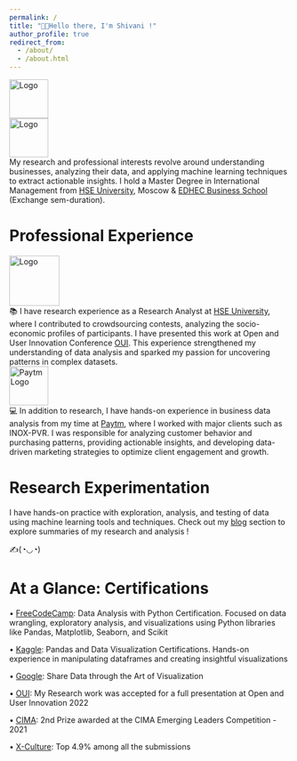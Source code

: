```yaml
---
permalink: /
title: "👋🏼Hello there, I'm Shivani !"
author_profile: true
redirect_from: 
  - /about/
  - /about.html
---
```


<div class="logo-right">
  <img src="https://github.com/user-attachments/assets/180a541b-1119-4181-b7df-a7a175387afa" alt="Logo" width="70">  
</div>

<div class="logo-right">
  <img src="https://github.com/user-attachments/assets/d54103c4-2138-460c-ac6f-2403c8b50929" alt="Logo" width="70">
</div>

<div class="text-justify">
  My research and professional interests revolve around understanding businesses, analyzing their data, and applying machine learning techniques to extract 
  actionable insights. I hold a Master Degree in International Management from
  <a href="https://www.hse.ru/en/">HSE University</a>, Moscow & <a href="https://www.edhec.edu/en">EDHEC Business School</a> (Exchange sem-duration).
</div>



Professional Experience
======
<div class="logo-right">
  <img src="https://github.com/user-attachments/assets/13e3d20b-9212-45c3-bf24-f07ded94ec95" alt="Logo" width="90">
</div>

<div class="text-justify">
  📚 I have research experience as a Research Analyst at
  <a href="https://www.hse.ru/en/">HSE University</a>, where I contributed to crowdsourcing contests, analyzing the socio-economic profiles of participants. I have 
  presented this work at Open and User Innovation Conference
  <a href="https://sites.google.com/view/oui2019/homepage">OUI</a>. This experience strengthened my understanding of data analysis and sparked 
  my passion for uncovering patterns in complex datasets.
</div>

<div class="logo-right">
  <img src="https://github.com/user-attachments/assets/eed02ffa-b58f-41f7-a25a-8fe75e4df683" alt="Paytm Logo" width="70">
</div>

<div class="text-justify">
  💻 In addition to research, I have hands-on experience in business data analysis from my time at
  <a href="https://paytm.com/about-us">Paytm</a>, where I worked with major clients such as INOX-PVR. I was responsible for analyzing customer behavior and 
  purchasing patterns, providing actionable insights, and developing data-driven marketing strategies to optimize client engagement and growth.
</div>                  


Research Experimentation
======
I have hands-on practice with exploration, analysis, and testing of data using machine learning tools and techniques. Check out my [blog](https://myviewinwriting.github.io/shima.github.io//year-archive/) section to explore summaries of my research and analysis !

✍️(◔◡◔)


At a Glance: Certifications
======
• [FreeCodeCamp](https://drive.google.com/drive/u/0/folders/1q06YBlkcYMGh7mSQ8qw_W5om4R0_NdxN): Data Analysis with Python Certification. Focused on data wrangling, exploratory analysis, and visualizations using Python libraries like Pandas, Matplotlib, Seaborn, and Scikit

• [Kaggle](https://drive.google.com/drive/u/0/folders/1Z6RtoB0XKWFeusZyoNHo_99Vm8D2wEnK): Pandas and Data Visualization Certifications. Hands-on experience in manipulating dataframes and creating insightful visualizations

• [Google](https://drive.google.com/drive/u/0/folders/1q06YBlkcYMGh7mSQ8qw_W5om4R0_NdxN): Share Data through the Art of Visualization

• [OUI](https://drive.google.com/drive/u/0/folders/1q06YBlkcYMGh7mSQ8qw_W5om4R0_NdxN): My Research work was accepted for a full presentation at Open and User Innovation 2022

• [CIMA](https://drive.google.com/drive/u/0/folders/1q06YBlkcYMGh7mSQ8qw_W5om4R0_NdxN): 2nd Prize awarded at the CIMA Emerging Leaders Competition - 2021

• [X-Culture](https://drive.google.com/drive/u/0/folders/1q06YBlkcYMGh7mSQ8qw_W5om4R0_NdxN): Top 4.9% among all the submissions


